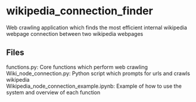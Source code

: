 # wikipedia_connection_finder
Web crawling application which finds the most efficient internal wikipedia webpage connection between two wikipedia webpages

## Files
functions.py: Core functions which perform web crawling  
Wiki_node_connection.py: Python script which prompts for urls and crawls wikipedia  
Wikipedia_node_connection_example.ipynb: Example of how to use the system and overview of each function  
